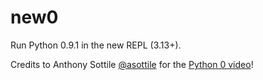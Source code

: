 # new0
Run Python 0.9.1 in the new REPL (3.13+).

Credits to Anthony Sottile [@asottile](https://github.com/asottile)
for the [Python 0 video](https://www.youtube.com/watch?v=6vdg91-hPGY)!

